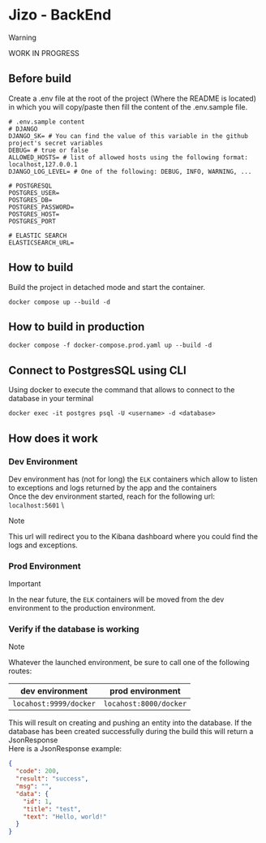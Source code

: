 # Jizo - BackEnd

> [!WARNING]
> WORK IN PROGRESS

## Before build

Create a .env file at the root of the project (Where the README is located) in which you will copy/paste then fill the content of the .env.sample file.
```dotenv
# .env.sample content
# DJANGO
DJANGO_SK= # You can find the value of this variable in the github project's secret variables
DEBUG= # true or false
ALLOWED_HOSTS= # list of allowed hosts using the following format: localhost,127.0.0.1
DJANGO_LOG_LEVEL= # One of the following: DEBUG, INFO, WARNING, ...

# POSTGRESQL
POSTGRES_USER=
POSTGRES_DB=
POSTGRES_PASSWORD=
POSTGRES_HOST=
POSTGRES_PORT

# ELASTIC SEARCH
ELASTICSEARCH_URL=
```

## How to build

Build the project in detached mode and start the container.
```shell
docker compose up --build -d 
```

## How to build in production

```shell
docker compose -f docker-compose.prod.yaml up --build -d
```

## Connect to PostgresSQL using CLI

Using docker to execute the command that allows to connect to the database in your terminal
```shell
docker exec -it postgres psql -U <username> -d <database>
```

## How does it work
### Dev Environment

Dev environment has (not for long) the `ELK` containers which allow to listen to exceptions and logs returned by the app and the containers \
Once the dev environment started, reach for the following url: `localhost:5601` \
> [!NOTE]
> This url will redirect you to the Kibana dashboard where you could find the logs and exceptions.

### Prod Environment
> [!IMPORTANT]
> In the near future, the `ELK` containers will be moved from the dev environment to the production environment.

### Verify if the database is working

> [!NOTE]
> Whatever the launched environment, be sure to call one of the following routes:

| dev environment        | prod environment       |
|------------------------|------------------------|
| `locahost:9999/docker` | `locahost:8000/docker` |

This will result on creating and pushing an entity into the database. If the database has been created successfully during the build this will return a JsonResponse \
Here is a JsonResponse example:
```json
{
  "code": 200,
  "result": "success",
  "msg": "",
  "data": {
    "id": 1,
    "title": "test",
    "text": "Hello, world!"
  }
}
```
